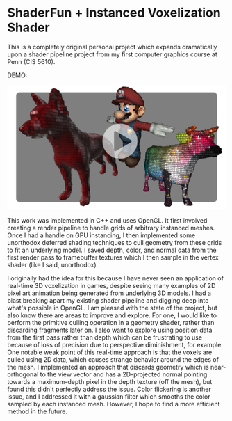 # ShaderFun + Instanced Voxelization Shader

This is a completely original personal project which expands dramatically upon a shader pipeline project from my first computer graphics course at Penn (CIS 5610).

DEMO: 

[![Instanced Voxelization Shader](captures/VoxelShaderThumbnailPlaybutton.png)](https://youtu.be/ICLoxhMiFZI "Instanced Voxelization Shader")

This work was implemented in C++ and uses OpenGL. It first involved creating a render pipeline to handle grids of arbitrary instanced meshes. Once I had a handle on GPU instancing, I then implemented some unorthodox deferred shading techniques to cull geometry from these grids to fit an underlying model. I saved depth, color, and normal data from the first render pass to framebuffer textures which I then sample in the vertex shader (like I said, unorthodox).

I originally had the idea for this because I have never seen an application of real-time 3D voxelization in games, despite seeing many examples of 2D pixel art animation being generated from underlying 3D models. I had a blast breaking apart my existing shader pipeline and digging deep into what's possible in OpenGL.
I am pleased with the state of the project, but also know there are areas to improve and explore. For one, I would like to perform the primitive culling operation in a geometry shader, rather than discarding fragments later on. I also want to explore using position data from the first pass rather than depth which can be frustrating to use because of loss of precision due to perspective diminishment, for example. One notable weak point of this real-time approach is that the voxels are culled using 2D data, which causes strange behavior around the edges of the mesh. I implemented an approach that discards geometry which is near-orthogonal to the view vector and has a 2D-projected normal pointing towards a maximum-depth pixel in the depth texture (off the mesh), but found this didn't perfectly address the issue. Color flickering is another issue, and I addressed it with a gaussian filter which smooths the color sampled by each instanced mesh. However, I hope to find a more efficient method in the future.





